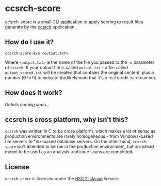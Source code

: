 # ccsrch-score

ccsrch-score is a small CLI application to apply scoring to result files generate by the [ccsrch](https://github.com/adamcaudill/ccsrch) application.

## How do I use it?

`ccsrch-score.exe <output.txt>`

Where `<output.txt>` is the name of the file you passed to the `-o` parameter of `ccsrch`. If your output file is called `output.txt` - a file called `output_scored.txt` will be created that contains the original content, plus a number (0 to 9) to indicate the likelyhood that it's a real credit card number.

## How does it work?

_Details coming soon..._

## ccsrch is cross platform, why isn't this?

`ccsrch` was written in C to be cross platform, which makes a lot of sense as production environments are rarely homogeneous - from Windows-based file servers to *nix-based database servers. On the other hand, `ccsrch-score` isn't intended to be ran in the production environment, but is instead meant to be used as an analysis tool once scans are completed.

## License

`ccsrch-score` is licensed under the [BSD 2-clause](http://www.opensource.org/licenses/bsd-license.php) license.